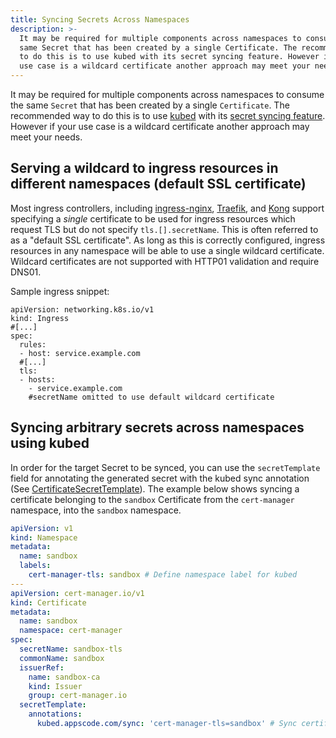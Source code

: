 ```yaml
---
title: Syncing Secrets Across Namespaces
description: >-
  It may be required for multiple components across namespaces to consume the
  same Secret that has been created by a single Certificate. The recommended way
  to do this is to use kubed with its secret syncing feature. However if your
  use case is a wildcard certificate another approach may meet your needs.
---
```


It may be required for multiple components across namespaces to consume the same
`Secret` that has been created by a single `Certificate`. The recommended way to
do this is to use [kubed](https://github.com/appscode/kubed) with its
[secret syncing feature](https://appscode.com/products/kubed/v0.11.0/guides/config-syncer/intra-cluster/).
However if your use case is a wildcard certificate another approach may meet
your needs.

## Serving a wildcard to ingress resources in different namespaces (default SSL certificate)

Most ingress controllers, including
[ingress-nginx](https://kubernetes.github.io/ingress-nginx/user-guide/tls/#default-ssl-certificate),
[Traefik](https://docs.traefik.io/https/tls/#default-certificate), and
[Kong](https://docs.konghq.com/2.0.x/configuration/#ssl_cert) support specifying
a _single_ certificate to be used for ingress resources which request TLS but do
not specify `tls.[].secretName`. This is often referred to as a "default SSL
certificate". As long as this is correctly configured, ingress resources in any
namespace will be able to use a single wildcard certificate. Wildcard
certificates are not supported with HTTP01 validation and require DNS01.

Sample ingress snippet:

```
apiVersion: networking.k8s.io/v1
kind: Ingress
#[...]
spec:
  rules:
  - host: service.example.com
  #[...]
  tls:
  - hosts:
    - service.example.com
    #secretName omitted to use default wildcard certificate
```

## Syncing arbitrary secrets across namespaces using kubed

In order for the target Secret to be synced, you can use the `secretTemplate`
field for annotating the generated secret with the kubed sync annotation (See
[CertificateSecretTemplate]). The example below shows syncing a certificate
belonging to the `sandbox` Certificate from the `cert-manager` namespace, into
the `sandbox` namespace.

```yaml
apiVersion: v1
kind: Namespace
metadata:
  name: sandbox
  labels:
    cert-manager-tls: sandbox # Define namespace label for kubed
---
apiVersion: cert-manager.io/v1
kind: Certificate
metadata:
  name: sandbox
  namespace: cert-manager
spec:
  secretName: sandbox-tls
  commonName: sandbox
  issuerRef:
    name: sandbox-ca
    kind: Issuer
    group: cert-manager.io
  secretTemplate:
    annotations:
      kubed.appscode.com/sync: 'cert-manager-tls=sandbox' # Sync certificate to matching namespaces
```

[certificatesecrettemplate]:
  ../reference/api-docs.md#cert-manager.io/v1.CertificateSecretTemplate
